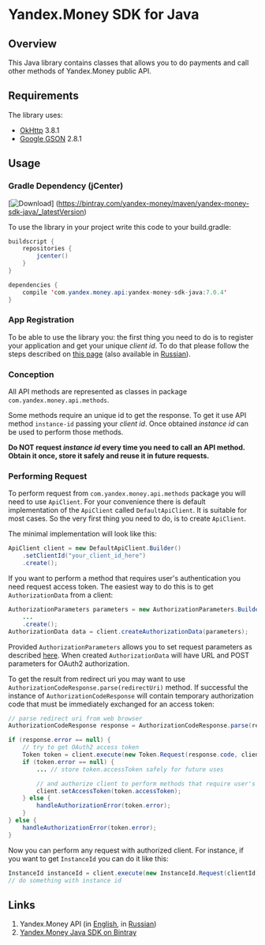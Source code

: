 # Yandex.Money SDK for Java

## Overview

This Java library contains classes that allows you to do payments and call other methods of Yandex.Money public API.

## Requirements

The library uses:

* [OkHttp][1] 3.8.1
* [Google GSON][2] 2.8.1

## Usage

### Gradle Dependency (jCenter)

[![Download](https://api.bintray.com/packages/yandex-money/maven/yandex-money-sdk-java/images/download.svg)]
(https://bintray.com/yandex-money/maven/yandex-money-sdk-java/_latestVersion)

To use the library in your project write this code to your build.gradle:

```java
buildscript {
    repositories {
        jcenter()
    }
}

dependencies {
    compile 'com.yandex.money.api:yandex-money-sdk-java:7.0.4'
}
```

### App Registration

To be able to use the library you: the first thing you need to do is to register your application and get your unique
*client id*. To do that please follow the steps described on [this page][3] (also available in [Russian][4]).

### Conception

All API methods are represented as classes in package `com.yandex.money.api.methods`.

Some methods require an unique id to get the response. To get it use API method `instance-id` passing your *client id*.
Once obtained *instance id* can be used to perform those methods.

**Do NOT request *instance id* every time you need to call an API method. Obtain it once, store it safely and reuse it
in future requests.**

### Performing Request

To perform request from `com.yandex.money.api.methods` package you will need to use `ApiClient`. For your convenience
there is default implementation of the `ApiClient` called  `DefaultApiClient`. It is suitable for most cases. So the
very first thing you need to do, is to create `ApiClient`.

The minimal implementation will look like this:

```Java
ApiClient client = new DefaultApiClient.Builder()
    .setClientId("your_client_id_here")
    .create();
```

If you want to perform a method that requires user's authentication you need request access token. The easiest way to
do this is to get `AuthorizationData` from a client:

```Java
AuthorizationParameters parameters = new AuthorizationParameters.Builder()
    ...
    .create();
AuthorizationData data = client.createAuthorizationData(parameters);
```

Provided `AuthorizationParameters` allows you to set request parameters as described [here][9]. When created
`AuthorizationData` will have URL and POST parameters for OAuth2 authorization.

To get the result from redirect uri you may want to use `AuthorizationCodeResponse.parse(redirectUri)` method. If
successful the instance of `AuthorizationCodeResponse` will contain temporary authorization code that must be
immediately exchanged for an access token:

```Java
// parse redirect uri from web browser
AuthorizationCodeResponse response = AuthorizationCodeResponse.parse(redirectUri);

if (response.error == null) {
    // try to get OAuth2 access token
    Token token = client.execute(new Token.Request(response.code, client.getClientId(), myRedirectUri, myClientSecret));
    if (token.error == null) {
        ... // store token.accessToken safely for future uses

        // and authorize client to perform methods that require user's authentication
        client.setAccessToken(token.accessToken);
    } else {
        handleAuthorizationError(token.error);
    }
} else {
    handleAuthorizationError(token.error);
}
```

Now you can perform any request with authorized client. For instance, if you want to get `InstanceId` you can do it like
this:

```Java
InstanceId instanceId = client.execute(new InstanceId.Request(clientId));
// do something with instance id
```

## Links

1. Yandex.Money API (in [English][5], in [Russian][6])
2. [Yandex.Money Java SDK on Bintray][8]

[1]: http://square.github.io/okhttp/
[2]: https://code.google.com/p/google-gson/
[3]: http://api.yandex.com/money/doc/dg/tasks/register-client.xml
[4]: http://api.yandex.ru/money/doc/dg/tasks/register-client.xml
[5]: http://api.yandex.com/money/
[6]: http://api.yandex.ru/money/
[7]: http://www.joda.org/joda-time/
[8]: https://bintray.com/yandex-money/maven/yandex-money-sdk-java/view
[9]: https://tech.yandex.com/money/doc/dg/reference/request-access-token-docpage/
